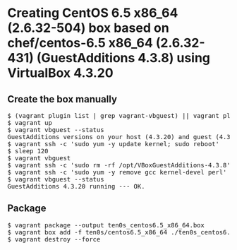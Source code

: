# Creating CentOS 6.5 x86_64 (2.6.32-504) box based on chef/centos-6.5 x86_64 (2.6.32-431) (GuestAdditions 4.3.8) using VirtualBox 4.3.20

## Create the box manually

<pre>
$ (vagrant plugin list | grep vagrant-vbguest) || vagrant plugin install vagrant-vbguest
$ vagrant up
$ vagrant vbguest --status
GuestAdditions versions on your host (4.3.20) and guest (4.3.8) do not match.
$ vagrant ssh -c 'sudo yum -y update kernel; sudo reboot'
$ sleep 120
$ vagrant vbguest
$ vagrant ssh -c 'sudo rm -rf /opt/VBoxGuestAdditions-4.3.8'
$ vagrant ssh -c 'sudo yum -y remove gcc kernel-devel perl'
$ vagrant vbguest --status
GuestAdditions 4.3.20 running --- OK.
</pre>

## Package

<pre>
$ vagrant package --output ten0s_centos6.5_x86_64.box
$ vagrant box add -f ten0s/centos6.5_x86_64 ./ten0s_centos6.5_x86_64.box
$ vagrant destroy --force
</pre>
